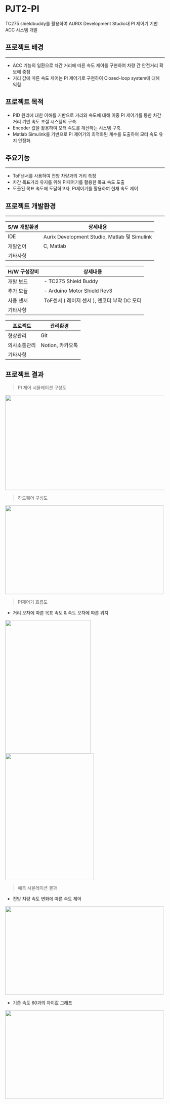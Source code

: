 # PJT2-PI
TC275 shieldbuddy를 활용하여 AURIX Development Studio내 PI 제어기 기반 ACC 시스템 개발 
 
## 프로젝트 배경

---

- ACC 기능의 일환으로 차간 거리에 따른 속도 제어를 구현하여 차량 간 안전거리 확보에 중점
- 거리 값에 따른 속도 제어는 PI 제어기로 구현하여 Closed-loop system에 대해 익힘

## 프로젝트 목적

- PID 원리에 대한 이해를 기반으로 거리와 속도에 대해 이중 PI 제어기를 통한 차간 거리 기반 속도 조절 시스템의 구축.
- Encoder 값을 활용하여 모터 속도를 계산하는 시스템 구축.
- Matlab Simulink를 기반으로 PI 제어기의 최적화된 계수를 도출하여 모터 속도 유지 안정화.

## 주요기능

---

- ToF센서를 사용하여 전방 차량과의 거리 측정
- 차간 목표거리 유지를 위해 PI제어기를 활용한 목표 속도 도출
- 도출된 목표 속도에 도달하고자, PI제어기를 활용하여 현재 속도 제어

## 프로젝트 개발환경

---

| S/W 개발환경 | 상세내용 |
| --- | --- |
| IDE | Aurix Development Studio, Matlab 및 Simulink  |
| 개발언어 | C, Matlab |
| 기타사항 |  |

| H/W 구성장비 | 상세내용 |
| --- | --- |
| 개발 보드 | - TC275 Shield Buddy |
| 추가 모듈 | - Arduino Motor Shield Rev3 |
| 사용 센서 | ToF센서 ( 레이저 센서 ), 엔코더 부착 DC 모터 |
| 기타사항 |  |

| 프로젝트 | 관리환경 |
| --- | --- |
| 형상관리 | Git |
| 의사소통관리 | Notion, 카카오톡 |
| 기타사항 |  |

## 프로젝트 결과

> PI 제어 시뮬레이션 구성도
> 

<img src="https://github.com/HAMAS-2-HAEJO/PJT2-PI/assets/87352996/7cbbc72d-5161-47fc-a17c-6aff52c9deea.png" width="700" height="300"/>   


   
> 하드웨어 구성도
> 

<img src="https://github.com/HAMAS-2-HAEJO/PJT2-PI/assets/87352996/17caf14d-33f7-4111-94bb-682409d500fc.png" width="500" height="280"/>   



> PI제어기 흐름도
> 

- 거리 오차에 따른 목표 속도   &    속도 오차에 따른 위치

<img src="https://github.com/HAMAS-2-HAEJO/PJT2-PI/assets/87352996/f61bed92-f63d-4e5e-b4f3-1a790f67b8d2.png" width="270" height="420"/>  
<img src="https://github.com/HAMAS-2-HAEJO/PJT2-PI/assets/87352996/8aacc695-afef-4138-9b55-bf7ace602686.png" width="280" height="400"/>  

   

> 예측 시뮬레이션 결과
> 
- 전방 챠량 속도 변화에 따른 속도 제어

<img src="https://github.com/HAMAS-2-HAEJO/PJT2-PI/assets/87352996/fd0956b3-aee4-40f1-abd4-ce02b668bbd8.png" width="500" height="280"/>  


- 기준 속도 60과의 차이값 그래프

<img src="https://github.com/HAMAS-2-HAEJO/PJT2-PI/assets/87352996/e2580fa2-bf5b-411d-8d11-2bedad40a0bd.png" width="500" height="280"/>  
